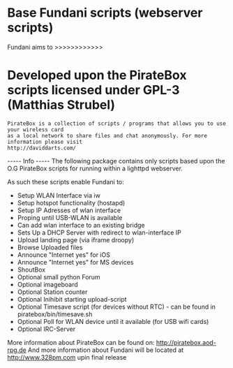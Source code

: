 # Base Fundani scripts (webserver scripts)
  Fundani aims to >>>>>>>>>>>>
# Developed upon the PirateBox scripts licensed under GPL-3 (Matthias Strubel)
    PirateBox is a collection of scripts / programs that allows you to use your wireless card
    as a local network to share files and chat anonymously. For more information please visit
    http://daviddarts.com/

----- Info -----
The following package contains only scripts based upon the O.G PirateBox scripts for running within a lighttpd webserver.

As such these scripts enable Fundani to:
   * Setup WLAN Interface via iw
   * Setup hotspot functionality (hostapd)
   * Setup IP Adresses of wlan interface
   * Proping until USB-WLAN is available
   * Can add wlan interface to an existing bridge
   * Sets Up a DHCP Server with redirect to wlan-interface IP
   * Upload landing page  (via iframe droopy)
   * Browse Uploaded files
   * Announce "Internet yes" for iOS
   * Announce "Internet yes" for MS devices
   * ShoutBox
   * Optional small python Forum
   * Optional imageboard
   * Optional Station counter
   * Optional Inihibit starting upload-script
   * Optional Timesave script (for devices without RTC)  - can be found in piratebox/bin/timesave.sh
   * Optional Poll for WLAN device until it available (for USB wifi cards)
   * Optional IRC-Server

More information about PirateBox can be found on: http://piratebox.aod-rpg.de
And more information about Fundani will be located at http://www.328pm.com upin final release
